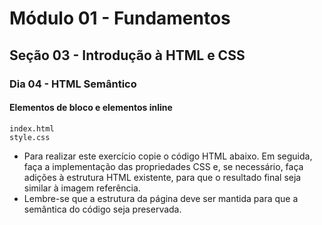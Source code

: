 # Módulo 01 - Fundamentos
## Seção 03 - Introdução à HTML e CSS
### Dia 04 - HTML Semântico

#### Elementos de bloco e elementos inline

    index.html
    style.css

- Para realizar este exercício copie o código HTML abaixo. Em seguida, faça a implementação das propriedades CSS e, se necessário, faça adições à estrutura HTML existente, para que o resultado final seja similar à imagem referência.
- Lembre-se que a estrutura da página deve ser mantida para que a semântica do código seja preservada.